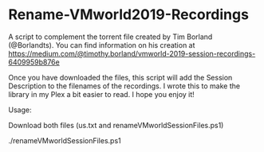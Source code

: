 # Rename-VMworld2019-Recordings

A script to complement the torrent file created by Tim Borland (@Borlandts).  You can find information on his creation at https://medium.com/@timothy.borland/vmworld-2019-session-recordings-6409959b876e

Once you have downloaded the files, this script will add the Session Description to the filenames of the recordings.  I wrote this to make the library in my Plex a bit easier to read.  I hope you enjoy it!  

Usage:

Download both files (us.txt and renameVMworldSessionFiles.ps1)

./renameVMworldSessionFiles.ps1 <path to us.txt> <path to session recording directory>
  
  





